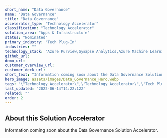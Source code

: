 ```yaml
---
short_name: "Data Governance"
name: "Data Governance"
title: "Data Governance"
accelerator_type: "Technology Accelerator"
classification: "Technology Accelerator"
solution_area: "Apps & Infrastructure"
status: "Nominated"
primary_industry: "Tech Plug-In"
industries: ""
technology_stack: "Azure Purview,Synapse Analytics,Azure Machine Learning"
github_url: 
demo_url: 
customer_overview_url: 
customer_deck_url: 
short_text: "Information coming soon about the Data Governance Solution Accelerator"
hero_image: assets/images/Data_Governance_Hero.webp
tags: "\"Technology Accelerator\",\"Technology Accelerator\",\"Tech Plug-In\",\"Azure Purview\",\"Synapse Analytics\",\"Azure Machine Learning\",\"Apps & Infrastructure\",\"Nominated\""
last_updated: "2022-06-14T14:22:12Z"
related: ""
order: 2
---
```

## About this Solution Accelerator

Information coming soon about the Data Governance Solution Accelerator.